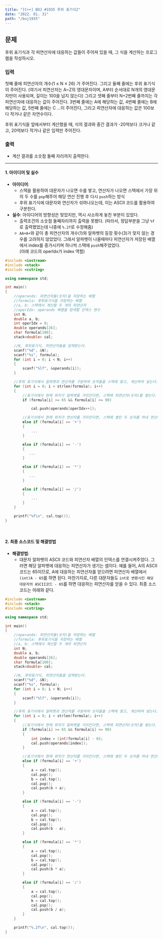```yaml
---
title: "[C++] BOJ #1935 후위 표기식2"
date: "2022. 01. 31"
path: "/boj1935"
---
```


## 문제

후위 표기식과 각 피연산자에 대응하는 값들이 주어져 있을 때, 그 식을 계산하는 프로그램을 작성하시오.

### 입력

첫째 줄에 피연산자의 개수(1 ≤ N ≤ 26) 가 주어진다. 그리고 둘째 줄에는 후위 표기식이 주어진다. (여기서 피연산자는 A~Z의 영대문자이며, A부터 순서대로 N개의 영대문자만이 사용되며, 길이는 100을 넘지 않는다) 그리고 셋째 줄부터 N+2번째 줄까지는 각 피연산자에 대응하는 값이 주어진다. 3번째 줄에는 A에 해당하는 값, 4번째 줄에는 B에 해당하는 값, 5번째 줄에는 C ...이 주어진다, 그리고 피연산자에 대응하는 값은 100보다 작거나 같은 자연수이다.

후위 표기식을 앞에서부터 계산했을 때, 식의 결과와 중간 결과가 -20억보다 크거나 같고, 20억보다 작거나 같은 입력만 주어진다.

### 출력

- 계산 결과를 소숫점 둘째 자리까지 출력한다.

<hr />

#### 1. 아이디어 및 실수

- **아이디어**:
  - 스택을 활용하여 대문자가 나오면 수를 쌓고, 연산자가 나오면 스택에서 가장 위의 두 수를 `pop`해주어 해당 연산 진행 후 다시 `push`하는 방식
  - 후위 표기식에 대문자와 연산자가 섞여나오는데, 이는 ASCII 코드를 활용하여 구분한다.
- **실수**: 아이디어의 방향성은 맞았지만, 역시 사소하게 놓친 부분이 있었다.
  - 출력조건의 소숫점 둘째자리까지 출력을 못봤다. (따라서, 정답부분을 그냥 `%f`로 출력했었는데 나중에 `%.2f`로 수정해줌)
  - `AA+A+`와 같이 총 피연산자의 개수(1)와 알파벳의 등장 횟수(3)가 맞지 않는 경우를 고려하지 않았었다. 그래서 알파벳이 나올때마다 피연산자가 저장된 배열에서 index를 증가시키며 하나씩 스택에 `push`해주었었다.  
    (아래 코드의 operIdx가 index 역할)

```cpp
#include <iostream>
#include <stack>
#include <cstring>

using namespace std;

int main()
{
    //operands: 피연산자들(숫자)을 저장하는 배열
    //formula: 후위표기식을 저장하는 배열
    //a, b: 스택에서 계산할 두 개의 피연산자
    //operIdx: operands 배열을 탐색할 인덱스 변수
    int N;
    double a, b;
    int operIdx = 0;
    double operands[26];
    char formula[100];
    stack<double> cal;

    //N, 후위표기식, 피연산자들을 입력받는다.
    scanf("%d", &N);
    scanf("%s", formula);
    for (int i = 0; i < N; i++)
    {
        scanf("%lf", &operands[i]);
    }

    //후위 표기식에서 알파벳과 연산자를 구분하여 숫자들을 스택에 쌓고, 계산하여 넣는다.
    for (int i = 0; i < strlen(formula); i++)
    {
        //표기식에서 현재 위치가 알파벳을 가리킨다면, 스택에 피연산자(숫자)를 쌓는다.
        if (formula[i] >= 65 && formula[i] <= 90)

            cal.push(operands[operIdx++]);

        //표기식에서 현재 위치가 연산자를 가리킨다면, 스택에 쌓인 두 숫자를 꺼내 연산하고 다시 push한다.
        else if (formula[i] == '+')
        {
            ...
        }

        else if (formula[i] == '-')
        {
           ...
        }

        else if (formula[i] == '*')
        {
           ...
        }

        else if (formula[i] == '/')
        {
            ...
        }
    }

    printf("%f\n", cal.top());
}
```

<br />

#### 2. 최종 소스코드 및 해결방법

- **해결방법**:
  - 대문자 알파벳의 ASCII 코드와 피연산자 배열의 인덱스를 연결시켜주었다. 그러면 해당 알파벳에 대응하는 피연산자가 생기는 셈이다. 예를 들어, A의 ASCII 코드는 65이므로, A에 대응하는 피연산자를 얻으려면 피연산자 배열에서 `(int)A - 65`를 하면 된다. 마찬가지로, 다른 대문자들도 `int로 변환시킨 해당 대문자의 ASCII코드 - 65`를 하면 대응하는 피연산자를 얻을 수 있다. 최종 소스코드는 아래와 같다.

```cpp
#include <iostream>
#include <stack>
#include <cstring>

using namespace std;

int main()
{
    //operands: 피연산자들(숫자)을 저장하는 배열
    //formula: 후위표기식을 저장하는 배열
    //a, b: 스택에서 계산할 두 개의 피연산자
    int N;
    double a, b;
    double operands[26];
    char formula[100];
    stack<double> cal;

    //N, 후위표기식, 피연산자들을 입력받는다.
    scanf("%d", &N);
    scanf("%s", formula);
    for (int i = 0; i < N; i++)
    {
        scanf("%lf", &operands[i]);
    }

    //후위 표기식에서 알파벳과 연산자를 구분하여 숫자들을 스택에 쌓고, 계산하여 넣는다.
    for (int i = 0; i < strlen(formula); i++)
    {
        //표기식에서 현재 위치가 알파벳을 가리킨다면, 스택에 피연산자(숫자)를 쌓는다.
        if (formula[i] >= 65 && formula[i] <= 90)
        {
            int index = (int)formula[i] - 65;
            cal.push(operands[index]);
        }

        //표기식에서 현재 위치가 연산자를 가리킨다면, 스택에 쌓인 두 숫자를 꺼내 연산하고 다시 push한다.
        else if (formula[i] == '+')
        {
            a = cal.top();
            cal.pop();
            b = cal.top();
            cal.pop();
            cal.push(b + a);
        }

        else if (formula[i] == '-')
        {
            a = cal.top();
            cal.pop();
            b = cal.top();
            cal.pop();
            cal.push(b - a);
        }

        else if (formula[i] == '*')
        {
            a = cal.top();
            cal.pop();
            b = cal.top();
            cal.pop();
            cal.push(b * a);
        }

        else if (formula[i] == '/')
        {
            a = cal.top();
            cal.pop();
            b = cal.top();
            cal.pop();
            cal.push(b / a);
        }
    }

    printf("%.2f\n", cal.top());
}
```
